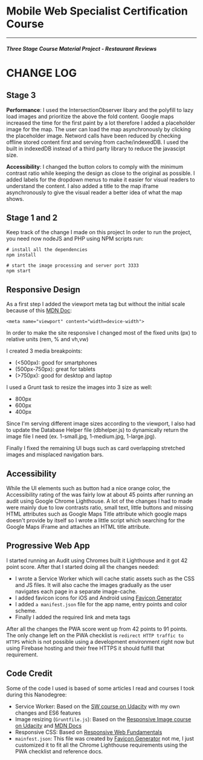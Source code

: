 # Mobile Web Specialist Certification Course
---
#### _Three Stage Course Material Project - Restaurant Reviews_

# CHANGE LOG

## Stage 3

**Performance**: I used the IntersectionObserver libary and the polyfill to lazy load images and prioritize the above the fold content. Google maps increased the time for the first paint by a lot therefore I added a placeholder image for the map. The user can load the map asynchronously by clicking the placeholder image. Netword calls have been reduced by checking offline stored content first and serving from cache/indexedDB. I used the built in indexedDB instead of a third party library to reduce the javascipt size.

**Accessibility**: I changed the button colors to comply with the minimum contrast ratio while keeping the design as close to the original as possible. I added labels for the dropdown menus to make it easier for visual readers to understand the content. I also added a title to the map iframe asynchronously to give the visual reader a better idea of what the map shows.


## Stage 1 and 2

Keep track of the change I made on this project
In order to run the project, you need now nodeJS and PHP using NPM scripts run:

```
# install all the dependencies
npm install

# start the image processing and server port 3333
npm start
```

## Responsive Design
As a first step I added the viewport meta tag but without the initial scale because of this [MDN Doc](https://developer.mozilla.org/en-US/docs/Learn/HTML/Multimedia_and_embedding/Responsive_images):

```
<meta name="viewport" content="width=device-width">
```

In order to make the site responsive I changed most of the fixed units (px) to relative units (rem, % and vh,vw)

I created 3 media breakpoints:
- (<500px): good for smartphones
- (500px-750px): great for tablets
- (>750px): good for desktop and laptop

I used a Grunt task to resize the images into 3 size as well:
- 800px
- 600px
- 400px

Since I'm serving different image sizes according to the viewport, I also had to update the Database Helper file (dbhelper.js) to dynamically return the image file I need (ex. 1-small.jpg, 1-medium.jpg, 1-large.jpg).

Finally I fixed the remaining UI bugs such as card overlapping stretched images and misplaced navigation bars.


## Accessibility
While the UI elements such as button had a nice orange color, the Accessibility rating of the was fairly low at about 45 points after running an audit using Google Chrome Lighthouse. A lot of the changes I had to made were mainly due to low contrasts ratio, small text, little buttons and missing HTML attributes such as Google Maps Title attribute which google maps doesn't provide by itself so I wrote a little script which searching for the Google Maps iFrame and attaches an HTML title attribute.

## Progressive Web App
I started running an Audit using Chromes built it Lighthouse and it got 42 point score. After that I started doing all the changes needed:

- I wrote a Service Worker which will cache static assets such as the CSS and JS files. It will also cache the images gradually as the user navigates each page in a separate image-cache.
- I added favicon icons for iOS and Android using [Favicon Generator](https://www.favicon-generator.org/)
- I added `a manifest.json` file for the app name, entry points and color scheme.
- Finally I added the required link and meta tags

After all the changes the PWA score went up from 42 points to 91 points. The only change left on the PWA checklist is `redirect HTTP traffic to HTTPS` which is not possible using a development environment right now but using Firebase hosting and their free HTTPS it should fulfill that requirement.


## Code Credit
Some of the code I used is based of some articles I read and courses I took during this Nanodegree:
- Service Worker: Based on the [SW course on Udacity](https://eu.udacity.com/course/offline-web-applications--ud899) with my own changes and ES6 features
- Image resizing (`Gruntfile.js`): Based on the [Responsive Image course on Udacity](https://eu.udacity.com/course/responsive-images--ud882) and [MDN Docs](https://developer.mozilla.org/en-US/docs/Learn/HTML/Multimedia_and_embedding/Responsive_images)
- Responsive CSS: Based on [Responsive Web Fundamentals](https://eu.udacity.com/course/responsive-web-design-fundamentals--ud893)
- `mainfest.json`: This file was created by [Favicon Generator](https://www.favicon-generator.org/) not me, I just customized it to fit all the Chrome Lighthouse requirements using the PWA checklist and reference docs.
